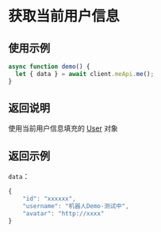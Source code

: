 # 获取当前用户信息

## 使用示例

```javascript
async function demo() {
  let { data } = await client.meApi.me();
}
```

## 返回说明

使用当前用户信息填充的 [User](model.md#user) 对象

## 返回示例

`data`：

```js
{
    "id": "xxxxxx",
    "username": "机器人Demo-测试中",
    "avatar": "http://xxxx"
}
```
